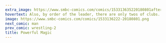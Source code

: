 ```yaml
---
extra_image: https://www.smbc-comics.com/comics/153313635220180801after.png
hovertext: Also, by order of the leader, there are only twos of clubs.
image: https://www.smbc-comics.com/comics/1533136222-20180801.png
next_comic: man
prev_comic: wrestling-2
title: Powerful Magic
---
```


